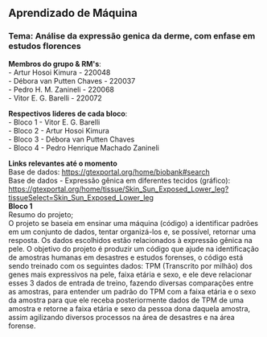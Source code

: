 ## Aprendizado de Máquina
### Tema: Análise da expressão genica da derme, com enfase em estudos florences

**Membros do grupo & RM's**:
<br> - Artur Hosoi Kimura - 220048
<br> - Débora van Putten Chaves - 220037
<br> - Pedro H. M. Zanineli - 220068
<br> - Vitor E. G. Barelli - 220072

**Respectivos lideres de cada bloco**:
<br> - Bloco 1 - Vitor E. G. Barelli
<br> - Bloco 2 - Artur Hosoi Kimura
<br> - Bloco 3 - Débora van Putten Chaves
<br> - Bloco 4 - Pedro Henrique Machado Zanineli

**Links relevantes até o momento**
<br> Base de dados: <https://gtexportal.org/home/biobank#search>
<br> Base de dados - Expressão gênica em diferentes tecidos (gráfico): <https://gtexportal.org/home/tissue/Skin_Sun_Exposed_Lower_leg?tissueSelect=Skin_Sun_Exposed_Lower_leg>
<br>
**Bloco 1**
<br> Resumo do projeto;
<br> O projeto se baseia em ensinar uma máquina (código) a identificar padrões em um conjunto de dados, tentar organizá-los e, se possível, retornar uma resposta. Os dados escolhidos estão relacionados à expressão gênica na pele.
O objetivo do projeto é produzir um código que ajude na identificação de amostras humanas em desastres e estudos forenses, o código está sendo treinado com os seguintes dados: TPM (Transcrito por milhão) dos genes mais expressivos na pele, faixa etária e sexo, e ele deve relacionar esses 3 dados de entrada de treino, fazendo diversas comparações entre as amostras, para entender um padrão do TPM com a faixa etária e o sexo da amostra para que ele receba posteriormente dados de TPM de uma amostra e retorne a faixa etária e sexo da pessoa dona daquela amostra, assim agilizando diversos processos na área de desastres e na área forense.

